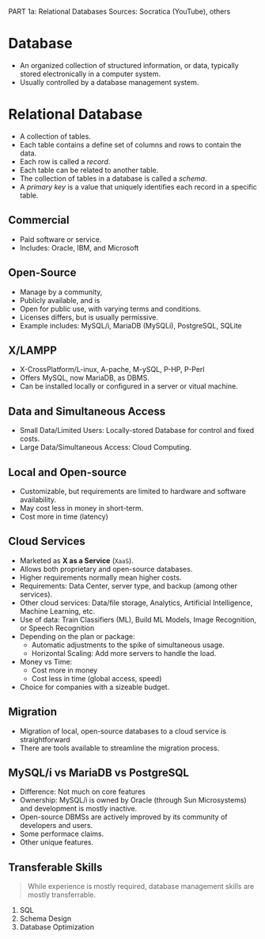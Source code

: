 PART 1a: Relational Databases
Sources: Socratica (YouTube), others


# Database
 * An organized collection of structured information, or data, typically stored electronically in a computer system.
 * Usually controlled by a database management system.

# Relational Database
 - A collection of tables.
 - Each table contains a define set of columns and rows to contain the data.
 - Each row is called a *record*.
 - Each table can be related to another table.
 - The collection of tables in a database is called a *schema*.
 - A *primary key* is a value that uniquely identifies each record in a specific table.

## Commercial
 * Paid software or service.
 * Includes: Oracle, IBM, and Microsoft  
     
## Open-Source
 * Manage by a community, 
 * Publicly available, and is 
 * Open for public use, with varying terms and conditions.
 * Licenses differs, but is usually permissive.
 * Example includes: MySQL/i, MariaDB (MySQLi), PostgreSQL, SQLite 
 
## X/LAMPP
 * X-CrossPlatform/L-inux, A-pache, M-ySQL, P-HP, P-Perl
 * Offers MySQL, now MariaDB, as DBMS.
 * Can be installed locally or configured in a server or vitual machine.
 
## Data and Simultaneous Access
 * Small Data/Limited Users: Locally-stored Database for control and fixed costs. 
 * Large Data/Simultaneous Access: Cloud Computing. 
 
## Local and Open-source 
 * Customizable, but requirements are limited to hardware and software availability.
 * May cost less in money in short-term.
 * Cost more in time (latency) 
 
## Cloud Services
 * Marketed as **X as a Service** (`XaaS`).
 * Allows both proprietary and open-source databases.
 * Higher requirements normally mean higher costs.
 * Requirements: Data Center, server type, and backup (among other services).
 * Other cloud services: Data/file storage, Analytics, Artificial Intelligence, Machine Learning, etc. 
 * Use of data: Train Classifiers (ML), Build ML Models, Image Recognition, or Speech Recognition
 * Depending on the plan or package:
     - Automatic adjustments to the spike of simultaneous usage.
     - Horizontal Scaling: Add more servers to handle the load.
 * Money vs Time:
     - Cost more in money 
     - Cost less in time (global access, speed)
 * Choice for companies with a sizeable budget.
 
## Migration 
 * Migration of local, open-source databases to a cloud service is straightforward
 * There are tools available to streamline the migration process.
 
## MySQL/i vs MariaDB vs PostgreSQL 
 * Difference: Not much on core features 
 * Ownership: MySQL/i is owned by Oracle (through Sun Microsystems) and development is mostly inactive.
 * Open-source DBMSs are actively improved by its community of developers and users.
 * Some performace claims.
 * Other unique features.
 
## Transferable Skills 
 > While experience is mostly required, database management skills are mostly transferrable.
 1. SQL 
 2. Schema Design 
 3. Database Optimization 